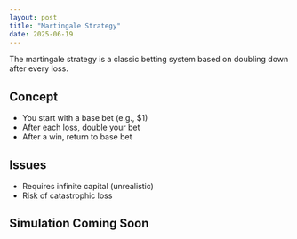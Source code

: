 ```yaml
---
layout: post
title: "Martingale Strategy"
date: 2025-06-19
---
```

The martingale strategy is a classic betting system based on doubling down after every loss.

## Concept
- You start with a base bet (e.g., $1)
- After each loss, double your bet
- After a win, return to base bet

## Issues
- Requires infinite capital (unrealistic)
- Risk of catastrophic loss

## Simulation Coming Soon
